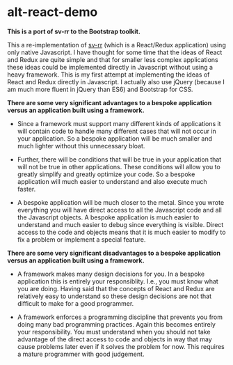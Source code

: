 # alt-react-demo

**This is a port of sv-rr to the Bootstrap toolkit.**

This a re-implementation of [sv-rr](https://github.com/magenta-cuda/sv-rr) (which is a React/Redux application) using only native Javascript. I have thought for some time that the ideas of React and Redux are quite simple and that for smaller less complex applications these ideas could be implemented directly in Javascript without using a heavy framework. This is my first attempt at implementing the ideas of React and Redux directly in Javascript. I actually also use jQuery (because I am much more fluent in jQuery than ES6) and Bootstrap for CSS.

**There are some very significant advantages to a bespoke application versus an application built using a framework.**

+ Since a framework must support many different kinds of applications it will contain code to handle many different cases that will not occur in your application. So a bespoke application will be much smaller and much lighter without this unnecessary bloat.

+ Further, there will be conditions that will be true in your application that will not be true in other applications. These conditions will allow you to greatly simplify and greatly optimize your code. So a bespoke application will much easier to understand and also execute much faster.

+ A bespoke application will be much closer to the metal. Since you wrote everything you will have direct access to all the Javascript code and all the Javascript objects. A bespoke application is much easier to understand and much easier to debug since everything is visible. Direct access to the code and objects means that it is much easier to modify to fix a problem or implement a special feature.

**There are some very significant disadvantages to a bespoke application versus an application built using a framework.**

+ A framework makes many design decisions for you. In a bespoke application this is entirely your responsiblity. I.e., you must know what you are doing. Having said that the concepts of React and Redux are relatively easy to understand so these design decisions are not that difficult to make for a good programmer.

+ A framework enforces a programming discipline that prevents you from doing many bad programming practices. Again this becomes entirely your responsibility. You must understand when you should not take advantage of the direct access to code and objects in way that may cause problems later even if it solves the problem for now. This requires a mature programmer with good judgement.
